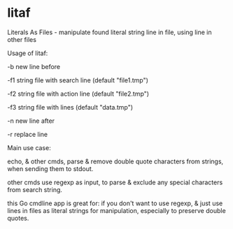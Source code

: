 # litaf
Literals As Files - manipulate found literal string line in file, using line in other files

Usage of litaf:

  -b    new line before
  
  -f1 string
        file with search line (default "file1.tmp")
        
  -f2 string
        file with action line (default "file2.tmp")
        
  -f3 string
        file with lines (default "data.tmp")
        
  -n    new line after
  
  -r    replace line
  
Main use case:

echo, & other cmds, parse & remove double quote characters from strings, when sending them to stdout.

other cmds use regexp as input, to parse & exclude any special characters from search string.

this Go cmdline app is great for:
if you don't want to use regexp, & just use lines in files as literal strings for manipulation, especially to preserve double quotes.

